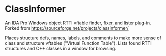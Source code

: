 # ClassInformer
An IDA Pro Windows object RTTI vftable finder, fixer, and lister plug-in. Forked from https://sourceforge.net/projects/classinformer/

Places structure defs, names, labels, and comments to make more sense of class and structure vftables ("Virtual Function Table"). Lists found RTTI structures and C++ classes in a window for browsing.
